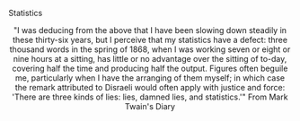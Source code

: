 Statistics

<center>"I was deducing from the above that I have been slowing down steadily in these thirty-six years, but I perceive that my statistics have a defect: three thousand words in the spring of 1868, when I was working seven or eight or nine hours at a sitting, has little or no advantage over the sitting of to-day, covering half the time and producing half the output. Figures often beguile me, particularly when I have the arranging of them myself; in which case the remark attributed to Disraeli would often apply with justice and force:
'There are three kinds of lies: lies, damned lies, and statistics.'"
From Mark Twain's Diary</center>